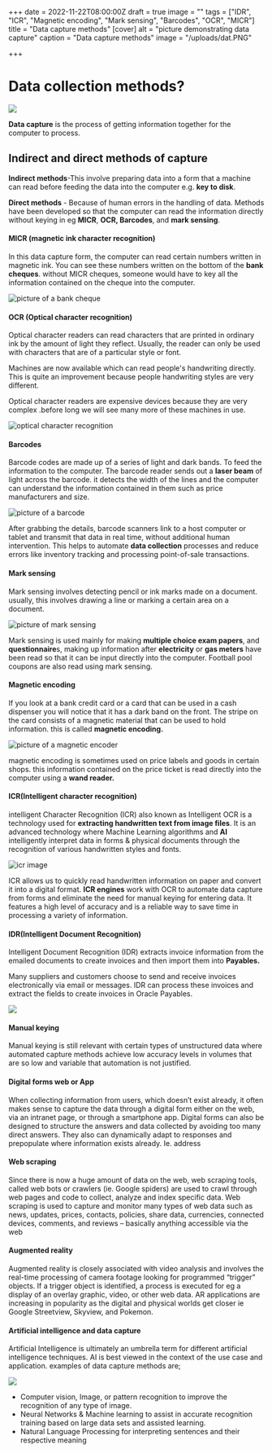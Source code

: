 +++
date = 2022-11-22T08:00:00Z
draft = true
image = ""
tags = ["IDR", "ICR", "Magnetic encoding", "Mark sensing", "Barcodes", "OCR", "MICR"]
title = "Data capture methods"
[cover]
alt = "picture demonstrating data capture"
caption = "Data capture methods"
image = "/uploads/dat.PNG"

+++
# **Data collection methods?**

![](/uploads/capture.PNG)

**Data capture** is the process of getting information together for the computer to process.

## Indirect and direct methods of capture

**Indirect methods**-This involve preparing data into a form that a machine can read before feeding the data into the computer e.g. **key to disk**.

**Direct methods** - Because of human errors in the handling of data. Methods have been developed so that the computer can read the information directly without keying in eg **MICR**, **OCR, Barcodes**, and **mark sensing**.

#### MICR (magnetic ink character recognition)

In this data capture form, the computer can read certain numbers written in magnetic ink. You can see these numbers written on the bottom of the **bank cheques**. without MICR cheques, someone would have to key all the information contained on the cheque into the computer.

![picture of a bank cheque](/uploads/02f77252715f350de83d31a68abb4857.jpg "bank cheque")

#### OCR (Optical character recognition)

Optical character readers can read characters that are printed in ordinary ink by the amount of light they reflect. Usually, the reader can only be used with characters that are of a particular style or font.

Machines are now available which can read people's handwriting directly. This is quite an improvement because people handwriting styles are very different.

Optical character readers are expensive devices because they are very complex .before long we will see many more of these machines in use.

![optical character recognition](/uploads/56c3a72ac0407c40be76c8fc1ad3f1c2.jpg "optical character recognition picture")

#### Barcodes

Barcode codes are made up of a series of light and dark bands. To feed the information to the computer. The barcode reader sends out a **laser beam** of light across the barcode. it detects the width of the lines and the computer can understand the information contained in them such as price manufacturers and size.

![picture of a barcode](/uploads/6561c465492053b519b9dee4f90a4c05.jpg "barcode")

After grabbing the details, barcode scanners link to a host computer or tablet and transmit that data in real time, without additional human intervention. This helps to automate **data collection** processes and reduce errors like inventory tracking and processing point-of-sale transactions.

#### Mark sensing

Mark sensing involves detecting pencil or ink marks made on a document. usually, this involves drawing a line or marking a certain area on a document.

![picture of mark sensing](/uploads/e7e9ee9631cd403b36848364ec552bf8.jpg "mark sensing")

Mark sensing is used mainly for making **multiple choice exam papers**, and **questionnaire**s, making up information after **electricity** or **gas meters** have been read so that it can be input directly into the computer. Football pool coupons are also read using mark sensing.

#### Magnetic encoding

If you look at a bank credit card or a card that can be used in a cash dispenser you will notice that it has a dark band on the front. The stripe on the card consists of a magnetic material that can be used to hold information. this is called **magnetic encoding.**

![picture of a magnetic encoder](/uploads/dd80eaf42b2b41dfa1f78e034f075ae5.jpg "encoder")

magnetic encoding is sometimes used on price labels and goods in certain shops. this information contained on the price ticket is read directly into the computer using a **wand reader.**

#### ICR(Intelligent character recognition)

intelligent Character Recognition (ICR) also known as Intelligent OCR is a technology used for **extracting handwritten text from image files**. It is an advanced technology where Machine Learning algorithms and **AI** intelligently interpret data in forms & physical documents through the recognition of various handwritten styles and fonts.

![icr image](/uploads/cgfffapture.PNG "ICR")

ICR allows us to quickly read handwritten information on paper and convert it into a digital format. **ICR engines** work with OCR to automate data capture from forms and eliminate the need for manual keying for entering data. It features a high level of accuracy and is a reliable way to save time in processing a variety of information.

#### IDR(Intelligent Document Recognition)

Intelligent Document Recognition (IDR) extracts invoice information from the emailed documents to create invoices and then import them into **Payables.**

Many suppliers and customers choose to send and receive invoices electronically via email or messages. IDR can process these invoices and extract the fields to create invoices in Oracle Payables.

![](/uploads/41723ac7c115497e815bee103dea6119-2.jpg)

#### Manual keying

Manual keying is still relevant with certain types of unstructured data where automated capture methods achieve low accuracy levels in volumes that are so low and variable that automation is not justified.

#### Digital forms web or App

When collecting information from users, which doesn’t exist already, it often makes sense to capture the data through a digital form either on the web, via an intranet page, or through a smartphone app. Digital forms can also be designed to structure the answers and data collected by avoiding too many direct answers. They  also can dynamically adapt to responses and prepopulate where information exists already. Ie. address

#### Web scraping

Since there is now a huge amount of data on the web, web scraping tools, called web bots or crawlers (ie. Google spiders) are used to crawl through web pages and code to collect, analyze and index specific data. Web scraping is used to capture and monitor many types of web data such as news, updates, prices, contacts, policies, share data, currencies, connected devices, comments, and reviews – basically anything accessible via the web

#### Augmented reality

Augmented reality is closely associated with video analysis and involves the real-time processing of camera footage looking for programmed “trigger” objects. If a trigger object is identified, a process is executed for eg a display of an overlay graphic, video, or other web data. AR applications are increasing in popularity as the digital and physical worlds get closer ie Google Streetview, Skyview, and Pokemon.

#### Artificial intelligence and data capture

Artificial Intelligence is ultimately an umbrella term for different artificial intelligence techniques. AI is best viewed in the context of the use case and application. examples of data capture methods are;

![](/uploads/fb_4glvx0aibtfp.jpeg)

* Computer vision, Image, or pattern recognition to improve the recognition of any type of image.
* Neural Networks & Machine learning to assist in accurate recognition training based on large data sets and assisted learning.
* Natural Language Processing for interpreting sentences and their respective meaning